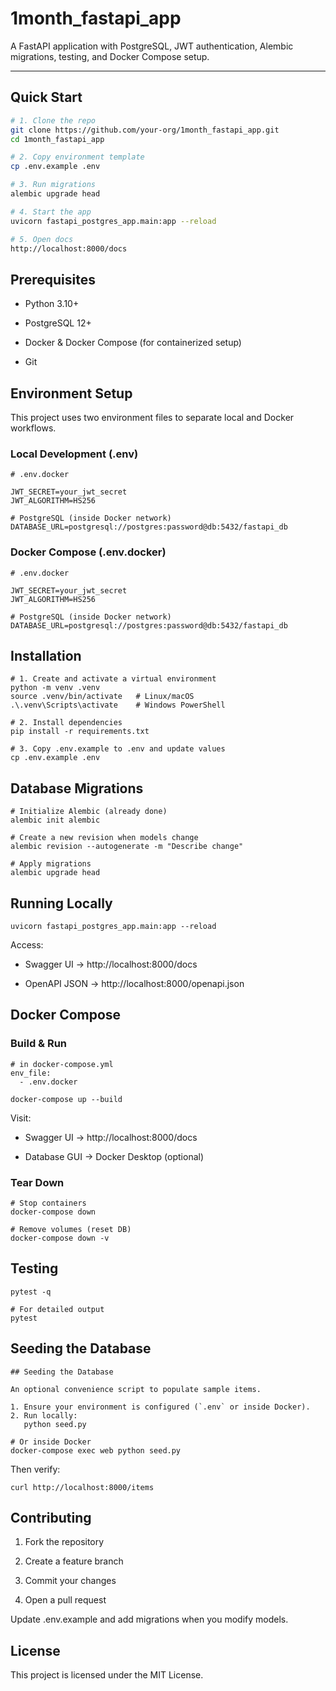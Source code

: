 # 1month_fastapi_app

A FastAPI application with PostgreSQL, JWT authentication, Alembic migrations, testing, and Docker Compose setup.

---

## Quick Start

```bash
# 1. Clone the repo
git clone https://github.com/your-org/1month_fastapi_app.git
cd 1month_fastapi_app

# 2. Copy environment template
cp .env.example .env

# 3. Run migrations
alembic upgrade head

# 4. Start the app
uvicorn fastapi_postgres_app.main:app --reload

# 5. Open docs
http://localhost:8000/docs
```
## Prerequisites

- Python 3.10+

- PostgreSQL 12+

- Docker & Docker Compose (for containerized setup)

- Git

## Environment Setup
This project uses two environment files to separate local and Docker workflows.

### Local Development (.env)
```
# .env.docker

JWT_SECRET=your_jwt_secret
JWT_ALGORITHM=HS256

# PostgreSQL (inside Docker network)
DATABASE_URL=postgresql://postgres:password@db:5432/fastapi_db
```
### Docker Compose (.env.docker)
```
# .env.docker

JWT_SECRET=your_jwt_secret
JWT_ALGORITHM=HS256

# PostgreSQL (inside Docker network)
DATABASE_URL=postgresql://postgres:password@db:5432/fastapi_db
```
## Installation
```
# 1. Create and activate a virtual environment
python -m venv .venv
source .venv/bin/activate   # Linux/macOS
.\.venv\Scripts\activate    # Windows PowerShell

# 2. Install dependencies
pip install -r requirements.txt

# 3. Copy .env.example to .env and update values
cp .env.example .env
```
## Database Migrations
```
# Initialize Alembic (already done)
alembic init alembic

# Create a new revision when models change
alembic revision --autogenerate -m "Describe change"

# Apply migrations
alembic upgrade head
```
## Running Locally
```
uvicorn fastapi_postgres_app.main:app --reload
```
Access:

   - Swagger UI → http://localhost:8000/docs

   - OpenAPI JSON → http://localhost:8000/openapi.json
## Docker Compose
### Build & Run
```
# in docker-compose.yml
env_file:
  - .env.docker
```
```# Build and start containers
docker-compose up --build
```
Visit:

  - Swagger UI → http://localhost:8000/docs

  - Database GUI → Docker Desktop (optional)
### Tear Down
```
# Stop containers
docker-compose down

# Remove volumes (reset DB)
docker-compose down -v
```
## Testing
```# Run the full test suite
pytest -q

# For detailed output
pytest
```
## Seeding the Database
```
## Seeding the Database

An optional convenience script to populate sample items.

1. Ensure your environment is configured (`.env` or inside Docker).  
2. Run locally:
   python seed.py

# Or inside Docker
docker-compose exec web python seed.py

```
Then verify:
```
curl http://localhost:8000/items
```
## Contributing
1. Fork the repository

2. Create a feature branch

3. Commit your changes

4. Open a pull request

Update .env.example and add migrations when you modify models.
## License
This project is licensed under the MIT License.